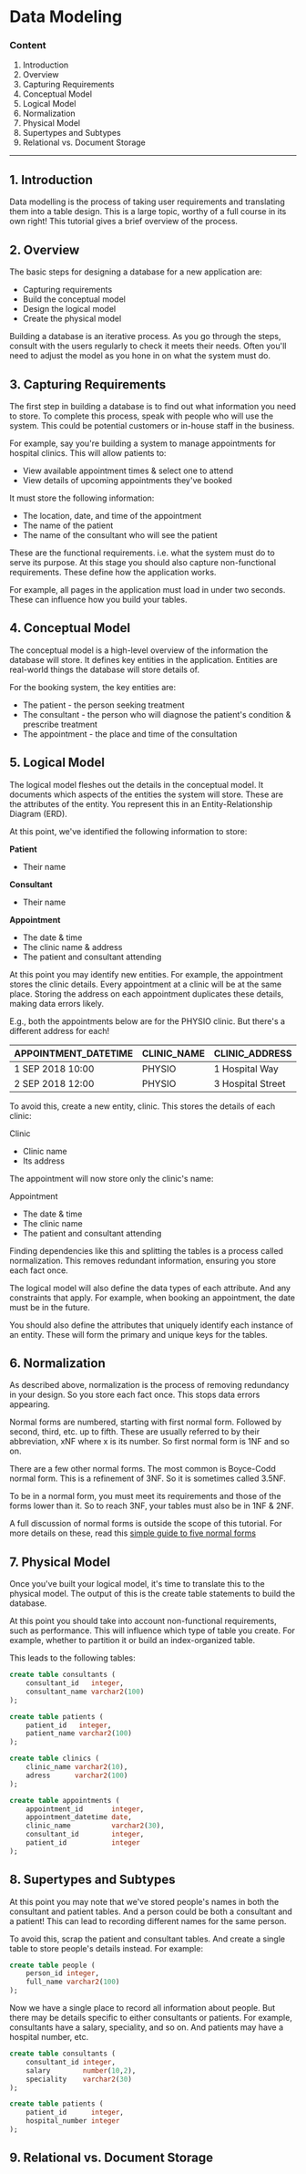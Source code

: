 # Data Modeling

### Content

1. Introduction
2. Overview
3. Capturing Requirements
4. Conceptual Model
5. Logical Model
6. Normalization
7. Physical Model
8. Supertypes and Subtypes
9. Relational vs. Document Storage

----------------------------------------------------------------------------------------------------------------------

## 1. Introduction

Data modelling is the process of taking user requirements and translating them into a table design. This is a large topic, worthy of a full course in its own right! This tutorial gives a brief overview of the process.

## 2. Overview

The basic steps for designing a database for a new application are:

- Capturing requirements
- Build the conceptual model
- Design the logical model
- Create the physical model

Building a database is an iterative process. As you go through the steps, consult with the users regularly to check it meets their needs. Often you'll need to adjust the model as you hone in on what the system must do.

## 3. Capturing Requirements

The first step in building a database is to find out what information you need to store. To complete this process, speak with people who will use the system. This could be potential customers or in-house staff in the business.

For example, say you're building a system to manage appointments for hospital clinics. This will allow patients to:

- View available appointment times & select one to attend
- View details of upcoming appointments they've booked

It must store the following information:

- The location, date, and time of the appointment
- The name of the patient
- The name of the consultant who will see the patient

These are the functional requirements. i.e. what the system must do to serve its purpose. At this stage you should also capture non-functional requirements. These define how the application works.

For example, all pages in the application must load in under two seconds. These can influence how you build your tables.

## 4. Conceptual Model

The conceptual model is a high-level overview of the information the database will store. It defines key entities in the application. Entities are real-world things the database will store details of.

For the booking system, the key entities are:

- The patient - the person seeking treatment
- The consultant - the person who will diagnose the patient's condition & prescribe treatment
- The appointment - the place and time of the consultation

## 5. Logical Model

The logical model fleshes out the details in the conceptual model. It documents which aspects of the entities the system will store. These are the attributes of the entity. You represent this in an Entity-Relationship Diagram (ERD).

At this point, we've identified the following information to store:

__Patient__
- Their name

__Consultant__

- Their name

__Appointment__
- The date & time
- The clinic name & address
- The patient and consultant attending

At this point you may identify new entities. For example, the appointment stores the clinic details. Every appointment at a clinic will be at the same place. Storing the address on each appointment duplicates these details, making data errors likely.

E.g., both the appointments below are for the PHYSIO clinic. But there's a different address for each!

| APPOINTMENT_DATETIME      | CLINIC_NAME      | CLINIC_ADDRESS
| ------------------------- | ---------------- | --------------
| 1 SEP 2018 10:00          | PHYSIO           | 1 Hospital Way
| 2 SEP 2018 12:00          | PHYSIO           | 3 Hospital Street

To avoid this, create a new entity, clinic. This stores the details of each clinic:

Clinic
- Clinic name
- Its address

The appointment will now store only the clinic's name:

Appointment
- The date & time
- The clinic name
- The patient and consultant attending

Finding dependencies like this and splitting the tables is a process called normalization. This removes redundant information, ensuring you store each fact once.

The logical model will also define the data types of each attribute. And any constraints that apply. For example, when booking an appointment, the date must be in the future.

You should also define the attributes that uniquely identify each instance of an entity. These will form the primary and unique keys for the tables.

## 6. Normalization

As described above, normalization is the process of removing redundancy in your design. So you store each fact once. This stops data errors appearing.

Normal forms are numbered, starting with first normal form. Followed by second, third, etc. up to fifth. These are usually referred to by their abbreviation, xNF where x is its number. So first normal form is 1NF and so on.

There are a few other normal forms. The most common is Boyce-Codd normal form. This is a refinement of 3NF. So it is sometimes called 3.5NF.

To be in a normal form, you must meet its requirements and those of the forms lower than it. So to reach 3NF, your tables must also be in 1NF & 2NF.

A full discussion of normal forms is outside the scope of this tutorial. For more details on these, read this [simple guide to five normal forms](https://www.bkent.net/Doc/simple5.htm)

## 7. Physical Model

Once you've built your logical model, it's time to translate this to the physical model. The output of this is the create table statements to build the database.

At this point you should take into account non-functional requirements, such as performance. This will influence which type of table you create. For example, whether to partition it or build an index-organized table.

This leads to the following tables:

```sql
create table consultants (
    consultant_id   integer,
    consultant_name varchar2(100)
);

create table patients (
    patient_id   integer,
    patient_name varchar2(100)
);

create table clinics (
    clinic_name varchar2(10),
    adress      varchar2(100)
);

create table appointments (
    appointment_id       integer,
    appointment_datetime date,
    clinic_name          varchar2(30),
    consultant_id        integer,
    patient_id           integer
);
```

## 8. Supertypes and Subtypes

At this point you may note that we've stored people's names in both the consultant and patient tables. And a person could be both a consultant and a patient! This can lead to recording different names for the same person.

To avoid this, scrap the patient and consultant tables. And create a single table to store people's details instead. For example:

```sql
create table people (
    person_id integer,
    full_name varchar2(100)
);
```

Now we have a single place to record all information about people. But there may be details specific to either consultants or patients. For example, consultants have a salary, speciality, and so on. And patients may have a hospital number, etc.

```sql
create table consultants (
    consultant_id integer,
    salary        number(10,2),
    speciality    varchar2(30)
);

create table patients (
    patient_id      integer,
    hospital_number integer
);
```
## 9. Relational vs. Document Storage
